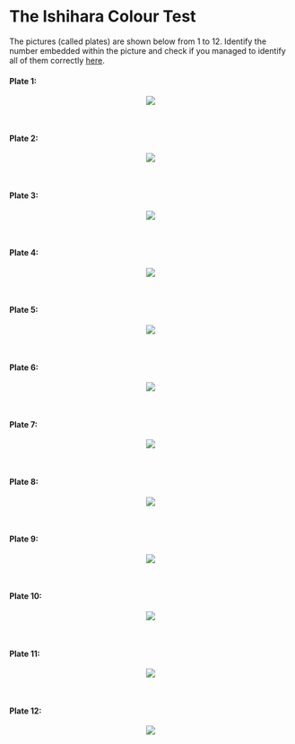 # The Ishihara Colour Test

The pictures (called plates) are shown below from 1 to 12.  Identify the number embedded within the picture and check if you managed to identify all of them correctly [here](assets/ishihara_test/answers.md).

#### Plate 1:

<p align="center"> <img src="assets/ishihara_test/Ishihara_01.jpg" /> </p><BR>

#### Plate 2:

<p align="center"> <img src="assets/ishihara_test/Ishihara_02.jpg" /> </p><BR>

#### Plate 3:

<p align="center"> <img src="assets/ishihara_test/Ishihara_03.jpg" /> </p><BR>

#### Plate 4:

<p align="center"> <img src="assets/ishihara_test/Ishihara_04.jpg" /> </p><BR>

#### Plate 5:

<p align="center"> <img src="assets/ishihara_test/Ishihara_05.jpg" /> </p><BR>

#### Plate 6:

<p align="center"> <img src="assets/ishihara_test/Ishihara_06.jpg" /> </p><BR>

#### Plate 7:

<p align="center"> <img src="assets/ishihara_test/Ishihara_07.jpg" /> </p><BR>

#### Plate 8:

<p align="center"> <img src="assets/ishihara_test/Ishihara_08.jpg" /> </p><BR>

#### Plate 9:

<p align="center"> <img src="assets/ishihara_test/Ishihara_09.jpg" /> </p><BR>

#### Plate 10:

<p align="center"> <img src="assets/ishihara_test/Ishihara_10.jpg" /> </p><BR>


#### Plate 11:

<p align="center"> <img src="assets/ishihara_test/Ishihara_11.jpg" /> </p><BR>


#### Plate 12:

<p align="center"> <img src="assets/ishihara_test/Ishihara_12.jpg" /> </p><BR>


